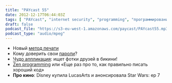 ```yaml
---
title: "PAYcast 55"
date: 2012-12-17T06:44:03Z
tags: [ "PAYcast", "internet security", "programming", "программирование" ]
draft: false
podcast_file: "https://s3-eu-west-1.amazonaws.com/paycast/PAYcast55.mp3"
podcast_type: "audio/mpeg"
---
```

<ul>
<li>Новый <a href="http://solidsmack.com/3d-cad-technology/this-digital-10-finger-keyboard-of-the-future-is-simply-brilliant/" target="_blank">метод печати</a></li>
<li>Кому доверить свои <a href="http://allthingsd.com/20121018/unlocking-the-power-of-password-managers/" target="_blank">пароли</a>?</li>
<li><a href="http://gizmodo.com/5957955/this-creepy-iphone-app-finds-pictures-of-your-facebook-friends-in-bikinis" target="_blank">Чудо аппликация</a>: ищет фотки друзей в бикини!</li>
<li><a href="http://www.javacodegeeks.com/2012/11/the-10-rules-of-a-zen-programmer.html" target="_blank">Zen programming</a> или &#171;Еще раз про то, как правильно писать хороший код&#187;</li>
<li><strong>Про кино</strong>: Disney купила LucasArts и анонсировала Star Wars: ep 7
</ul>

     